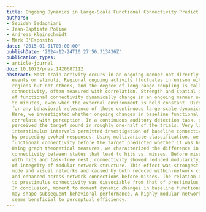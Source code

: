 ```yaml
---
title: Ongoing Dynamics in Large-Scale Functional Connectivity Predict Perception
authors:
- Sepideh Sadaghiani
- Jean-Baptiste Poline
- Andreas Kleinschmidt
- Mark D'Esposito
date: '2015-01-01T00:00:00'
publishDate: '2024-12-24T10:27:56.313436Z'
publication_types:
- article-journal
doi: 10.1073/pnas.1420687112
abstract: Most brain activity occurs in an ongoing manner not directly locked to external
  events or stimuli. Regional ongoing activity fluctuates in unison with some brain
  regions but not others, and the degree of long-range coupling is called functional
  connectivity, often measured with correlation. Strength and spatial distributions
  of functional connectivity dynamically change in an ongoing manner over seconds
  to minutes, even when the external environment is held constant. Direct evidence
  for any behavioral relevance of these continuous large-scale dynamics has been limited.
  Here, we investigated whether ongoing changes in baseline functional connectivity
  correlate with perception. In a continuous auditory detection task, participants
  perceived the target sound in roughly one-half of the trials. Very long (22-40 s)
  interstimulus intervals permitted investigation of baseline connectivity unaffected
  by preceding evoked responses. Using multivariate classification, we observed that
  functional connectivity before the target predicted whether it was heard or missed.
  Using graph theoretical measures, we characterized the difference in functional
  connectivity between states that lead to hits vs. misses. Before misses compared
  with hits and task-free rest, connectivity showed reduced modularity, a measure
  of integrity of modular network structure. This effect was strongest in the default
  mode and visual networks and caused by both reduced within-network connectivity
  and enhanced across-network connections before misses. The relation of behavior
  to prestimulus connectivity was dissociable from that of prestimulus activity amplitudes.
  In conclusion, moment to moment dynamic changes in baseline functional connectivity
  may shape subsequent behavioral performance. A highly modular network structure
  seems beneficial to perceptual efficiency.
---
```


